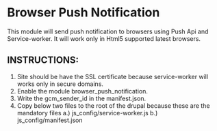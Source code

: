 Browser Push Notification
===================

This module will send push notification to browsers using Push Api and Service-worker.
It will work only in Html5 supported latest browsers.

INSTRUCTIONS:
--------------

1. Site should be have the SSL certificate because service-worker will works only in
   secure domains.
2. Enable the module browser_push_notification.
3. Write the gcm_sender_id in the manifest.json.
4. Copy below two files to the root of the drupal because these are the
mandatory files
	a.) js_config/service-worker.js
	b.) js_config/manifest.json

